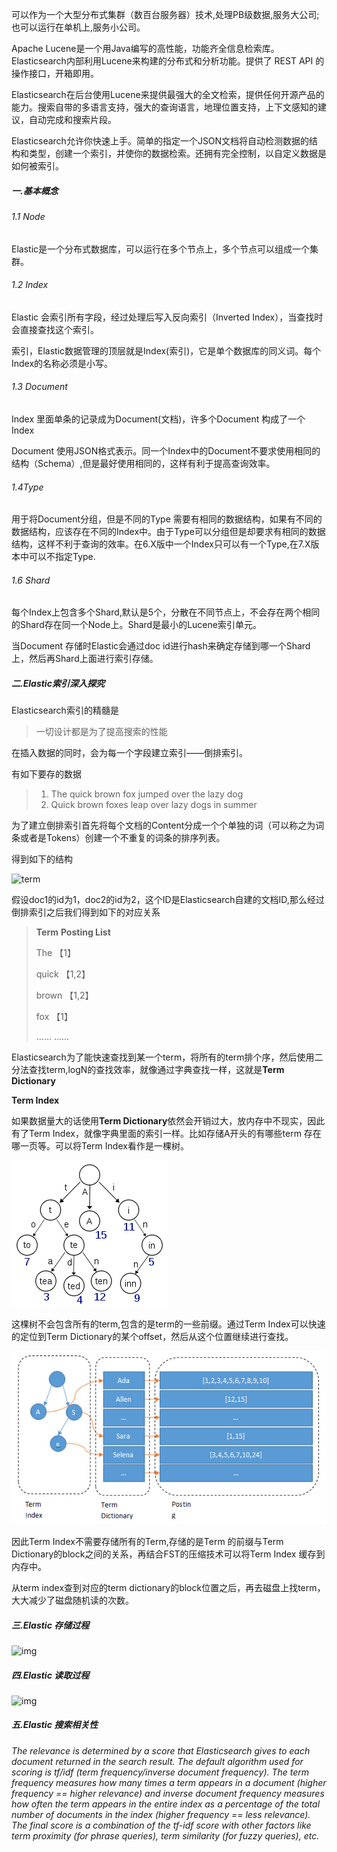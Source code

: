 可以作为一个大型分布式集群（数百台服务器）技术,处理PB级数据,服务大公司;也可以运行在单机上,服务小公司。

Apache Lucene是一个用Java编写的高性能，功能齐全信息检索库。Elasticsearch内部利用Lucene来构建的分布式和分析功能。提供了 REST API 的操作接口，开箱即用。

Elasticsearch在后台使用Lucene来提供最强大的全文检索，提供任何开源产品的能力。搜索自带的多语言支持，强大的查询语言，地理位置支持，上下文感知的建议，自动完成和搜索片段。

Elasticsearch允许你快速上手。简单的指定一个JSON文档将自动检测数据的结构和类型，创建一个索引，并使你的数据检索。还拥有完全控制，以自定义数据是如何被索引。



##### 一.基本概念

###### 1.1 Node

Elastic是一个分布式数据库，可以运行在多个节点上，多个节点可以组成一个集群。

###### 1.2 Index

Elastic 会索引所有字段，经过处理后写入反向索引（Inverted Index），当查找时会直接查找这个索引。

索引，Elastic数据管理的顶层就是Index(索引)，它是单个数据库的同义词。每个Index的名称必须是小写。

###### 1.3 Document

Index 里面单条的记录成为Document(文档)，许多个Document 构成了一个Index

Document  使用JSON格式表示。同一个Index中的Document不要求使用相同的结构（Schema）,但是最好使用相同的，这样有利于提高查询效率。

###### 1.4Type

用于将Document分组，但是不同的Type 需要有相同的数据结构，如果有不同的数据结构，应该存在不同的Index中。由于Type可以分组但是却要求有相同的数据结构，这样不利于查询的效率。在6.X版中一个Index只可以有一个Type,在7.X版本中可以不指定Type.

###### 1.6 Shard

每个Index上包含多个Shard,默认是5个，分散在不同节点上，不会存在两个相同的Shard存在同一个Node上。Shard是最小的Lucene索引单元。

当Document 存储时Elastic会通过doc id进行hash来确定存储到哪一个Shard上，然后再Shard上面进行索引存储。

##### 二.Elastic索引深入探究

Elasticsearch索引的精髓是

> 一切设计都是为了提高搜索的性能

在插入数据的同时，会为每一个字段建立索引——倒排索引。

有如下要存的数据

> 1. The quick brown fox jumped over the lazy dog
> 2. Quick brown foxes leap over lazy dogs in summer

为了建立倒排索引首先将每个文档的Content分成一个个单独的词（可以称之为词条或者是Tokens）创建一个不重复的词条的排序列表。

得到如下的结构

![term](https://changsiyuan.github.io/images/elk/1-3.png)

假设doc1的id为1，doc2的id为2，这个ID是Elasticsearch自建的文档ID,那么经过倒排索引之后我们得到如下的对应关系

> **Term** **Posting List**
>
> The 【1】
>
> quick 【1,2】
>
> brown 【1,2】
>
> fox 【1】
>
> ...... ...... 

Elasticsearch为了能快速查找到某一个term，将所有的term排个序，然后使用二分法查找term,logN的查找效率，就像通过字典查找一样，这就是**Term  Dictionary** 

**Term Index**

如果数据量大的话使用**Term Dictionary**依然会开销过大，放内存中不现实，因此有了Term Index，就像字典里面的索引一样。比如存储A开头的有哪些term 存在哪一页等。可以将Term Index看作是一棵树。

![Alt text](https://raw.githubusercontent.com/Neway6655/neway6655.github.com/master/images/elasticsearch-study/term-index.png)

这棵树不会包含所有的term,包含的是term的一些前缀。通过Term  Index可以快速的定位到Term Dictionary的某个offset，然后从这个位置继续进行查找。

![Alt text](https://raw.githubusercontent.com/Neway6655/neway6655.github.com/master/images/elasticsearch-study/index.png)

因此Term Index不需要存储所有的Term,存储的是Term 的前缀与Term Dictionary的block之间的关系，再结合FST的压缩技术可以将Term Index 缓存到内存中。

从term index查到对应的term dictionary的block位置之后，再去磁盘上找term，大大减少了磁盘随机读的次数。

##### 三.Elastic 存储过程



![img](https://img-blog.csdn.net/20170814230326817?watermark/2/text/aHR0cDovL2Jsb2cuY3Nkbi5uZXQvemdfaG92ZXI=/font/5a6L5L2T/fontsize/400/fill/I0JBQkFCMA==/dissolve/70/gravity/SouthEast)

##### 四.Elastic 读取过程





![img](https://img-blog.csdn.net/20170814230558199?watermark/2/text/aHR0cDovL2Jsb2cuY3Nkbi5uZXQvemdfaG92ZXI=/font/5a6L5L2T/fontsize/400/fill/I0JBQkFCMA==/dissolve/70/gravity/SouthEast)

##### 五.Elastic 搜索相关性

*The relevance is determined by a score that Elasticsearch gives to each document returned in the search result. The default algorithm used for scoring is tf/idf (term frequency/inverse document frequency). The term frequency measures how many times a term appears in a document (higher frequency == higher relevance) and inverse document frequency measures how often the term appears in the entire index as a percentage of the total number of documents in the index (higher frequency == less relevance). The final score is a combination of the tf-idf score with other factors like term proximity (for phrase queries), term similarity (for fuzzy queries), etc.*













